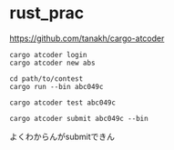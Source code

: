 # rust_prac

https://github.com/tanakh/cargo-atcoder

```
cargo atcoder login
cargo atcoder new abs
```

```
cd path/to/contest
cargo run --bin abc049c
```

```
cargo atcoder test abc049c
```

```
cargo atcoder submit abc049c --bin
```

よくわからんがsubmitできん
